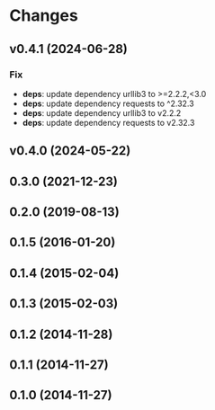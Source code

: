 # Changes

## v0.4.1 (2024-06-28)

### Fix

- **deps**: update dependency urllib3 to >=2.2.2,<3.0
- **deps**: update dependency requests to ^2.32.3
- **deps**: update dependency urllib3 to v2.2.2
- **deps**: update dependency requests to v2.32.3

## v0.4.0 (2024-05-22)

## 0.3.0 (2021-12-23)

## 0.2.0 (2019-08-13)

## 0.1.5 (2016-01-20)

## 0.1.4 (2015-02-04)

## 0.1.3 (2015-02-03)

## 0.1.2 (2014-11-28)

## 0.1.1 (2014-11-27)

## 0.1.0 (2014-11-27)
